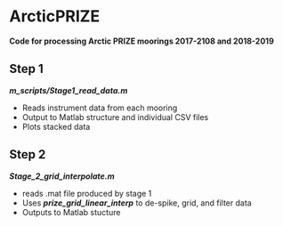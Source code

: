 # ArcticPRIZE

**Code for processing Arctic PRIZE moorings 2017-2108 and 2018-2019**

## Step 1

***m_scripts/Stage1_read_data.m***
- Reads instrument data from each mooring
- Output to Matlab structure and individual CSV files
- Plots stacked data

## Step 2

***Stage_2_grid_interpolate.m***
- reads .mat file produced by stage 1
- Uses ***prize_grid_linear_interp*** to de-spike, grid, and filter data
- Outputs to Matlab stucture

